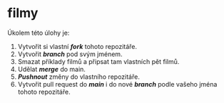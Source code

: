 # filmy
Úkolem této úlohy je:

1. Vytvořit si vlastní ***fork*** tohoto repozitáře.
2. Vytvořit ***branch*** pod svým jménem. 
3. Smazat příklady filmů a připsat tam vlastních pět filmů.
4. Udělat ***merge*** do main.
5. ***Pushnout*** změny do vlastního repozitáře.
6. Vytvořit pull request do ***main*** i do nové ***branch*** podle vašeho jména tohoto repozitáře.
